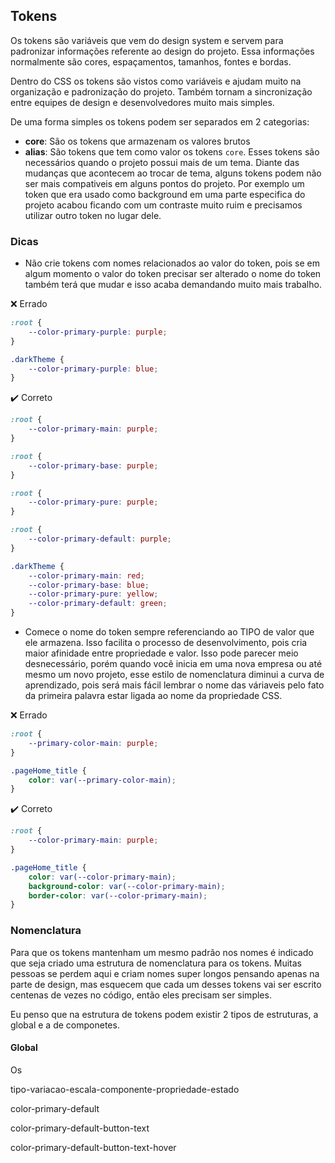 ## Tokens
Os tokens são variáveis que vem do design system e servem para padronizar informações referente ao design do projeto. Essa informações normalmente são cores, espaçamentos, tamanhos, fontes e bordas. 

Dentro do CSS os tokens são vistos como variáveis e ajudam muito na organização e padronização do projeto. Também tornam a sincronização entre equipes de design e desenvolvedores muito mais simples.

De uma forma simples os tokens podem ser separados em 2 categorias:
- **core**: São os tokens que armazenam os valores brutos
- **alias**: São tokens que tem como valor os tokens `core`. Esses tokens são necessários quando o projeto possui mais de um tema. Diante das mudanças que acontecem ao trocar de tema, alguns tokens podem não ser mais compativeis em alguns pontos do projeto. Por exemplo um token que era usado como background em uma parte especifica do projeto acabou ficando com um contraste muito ruim e precisamos utilizar outro token no lugar dele.
  
### Dicas
* Não crie tokens com nomes relacionados ao valor do token, pois se em algum momento o valor do token precisar ser alterado o nome do token também terá que mudar e isso acaba demandando muito mais trabalho.

:x: Errado

```scss
:root {
	--color-primary-purple: purple;
}

.darkTheme {
	--color-primary-purple: blue;
}
```

:heavy_check_mark: Correto

```scss
:root {
	--color-primary-main: purple;
}

:root {
	--color-primary-base: purple;
}

:root {
	--color-primary-pure: purple;
}

:root {
	--color-primary-default: purple;
}

.darkTheme {
	--color-primary-main: red;
	--color-primary-base: blue;
	--color-primary-pure: yellow;
	--color-primary-default: green;
}
```

* Comece o nome do token sempre referenciando ao TIPO de valor que ele armazena. Isso facilita o processo de desenvolvimento, pois cria maior afinidade entre propriedade e valor. Isso pode parecer meio desnecessário, porém quando você inicia em uma nova empresa ou até mesmo um novo projeto, esse estilo de nomenclatura diminui a curva de aprendizado, pois será mais fácil lembrar o nome das váriaveis pelo fato da primeira palavra estar ligada ao nome da propriedade CSS.
  
:x: Errado

```scss
:root {
	--primary-color-main: purple;
}

.pageHome_title {
	color: var(--primary-color-main);
}
```

:heavy_check_mark: Correto

```scss
:root {
	--color-primary-main: purple;
}

.pageHome_title {
	color: var(--color-primary-main);
	background-color: var(--color-primary-main);
	border-color: var(--color-primary-main);
}
```

### Nomenclatura
Para que os tokens mantenham um mesmo padrão nos nomes é indicado que seja criado uma estrutura de nomenclatura para os tokens. Muitas pessoas se perdem aqui e criam nomes super longos pensando apenas na parte de design, mas esquecem que cada um desses tokens vai ser escrito centenas de vezes no código, então eles precisam ser simples.

Eu penso que na estrutura de tokens podem existir 2 tipos de estruturas, a global e a de componetes.

#### Global
Os 

tipo-variacao-escala-componente-propriedade-estado

color-primary-default

color-primary-default-button-text

color-primary-default-button-text-hover